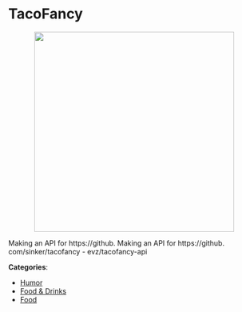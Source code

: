 # TacoFancy
<p align="center">
    <img width="400" src="https://raw.githubusercontent.com/apis-list/apis-list/apis/tacofancy/logo_256x256.png" />
</p>

Making an API for https://github. Making an API for https://github. com/sinker/tacofancy - evz/tacofancy-api



**Categories**:
- [Humor](https://github.com/apis-list/apis-list#humor)
- [Food & Drinks](https://github.com/apis-list/apis-list#food-and-drinks)
- [Food](https://github.com/apis-list/apis-list#food)






